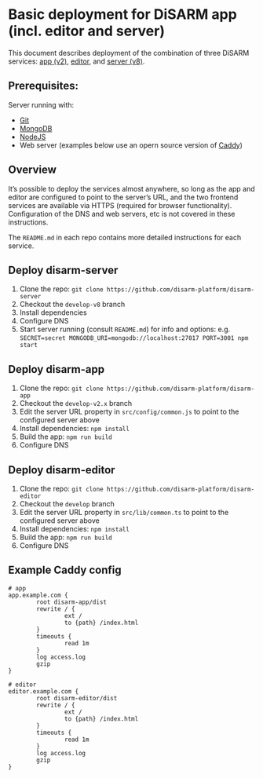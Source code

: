# Basic deployment for DiSARM app (incl. editor and server)

This document describes deployment of the combination of three DiSARM services: [app (v2)](https://github.com/disarm-platform/disarm-app/tree/develop-2.x), [editor](https://github.com/disarm-platform/disarm-editor/tree/develop), and [server (v8)](https://github.com/disarm-platform/disarm-server/tree/develop-v8).

## Prerequisites:

Server running with:
- [Git](https://git-scm.com/downloads)
- [MongoDB](https://www.mongodb.com/download-center/community)
- [NodeJS](https://nodejs.org/en/download/)
- Web server (examples below use an opern source version of [Caddy](https://github.com/disarm-platform/disarm-editor/tree/develop))

## Overview
It’s possible to deploy the services almost anywhere, so long as the app and editor are configured to point to the server’s URL, and the two frontend services are available via HTTPS (required for browser functionality). Configuration of the DNS and web servers, etc is not covered in these instructions.

The `README.md` in each repo contains more detailed instructions for each service.


## Deploy disarm-server

1. Clone the repo: `git clone https://github.com/disarm-platform/disarm-server`
1. Checkout the `develop-v8` branch
1. Install dependencies
1. Configure DNS
1. Start server running (consult `README.md`) for info and options: e.g. `SECRET=secret MONGODB_URI=mongodb://localhost:27017 PORT=3001 npm start`


## Deploy disarm-app

1. Clone the repo: `git clone https://github.com/disarm-platform/disarm-app`
1. Checkout the `develop-v2.x` branch
1. Edit the server URL property in `src/config/common.js` to point to the configured server above
1. Install dependencies: `npm install`
1. Build the app: `npm run build`
1. Configure DNS

## Deploy disarm-editor

1. Clone the repo: `git clone https://github.com/disarm-platform/disarm-editor`
1. Checkout the `develop` branch
1. Edit the server URL property in `src/lib/common.ts` to point to the configured server above
1. Install dependencies: `npm install`
1. Build the app: `npm run build`
1. Configure DNS


## Example Caddy config

```caddyfile
# app
app.example.com {
        root disarm-app/dist
        rewrite / {
                ext /
                to {path} /index.html
        }
        timeouts {
                read 1m
        }
        log access.log
        gzip
}

# editor
editor.example.com {
        root disarm-editor/dist
        rewrite / {
                ext /
                to {path} /index.html
        }
        timeouts {
                read 1m
        }
        log access.log
        gzip
}

```